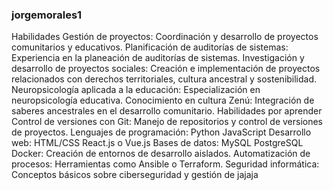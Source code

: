 ### jorgemorales1
Habilidades
Gestión de proyectos: Coordinación y desarrollo de proyectos comunitarios y educativos.
Planificación de auditorías de sistemas: Experiencia en la planeación de auditorías de sistemas.
Investigación y desarrollo de proyectos sociales: Creación e implementación de proyectos relacionados con derechos territoriales, cultura ancestral y sostenibilidad.
Neuropsicología aplicada a la educación: Especialización en neuropsicología educativa.
Conocimiento en cultura Zenú: Integración de saberes ancestrales en el desarrollo comunitario.
Habilidades por aprender
Control de versiones con Git: Manejo de repositorios y control de versiones de proyectos.
Lenguajes de programación:
Python
JavaScript
Desarrollo web:
HTML/CSS
React.js o Vue.js
Bases de datos:
MySQL
PostgreSQL
Docker: Creación de entornos de desarrollo aislados.
Automatización de procesos: Herramientas como Ansible o Terraform.
Seguridad informática: Conceptos básicos sobre ciberseguridad y gestión de jajaja